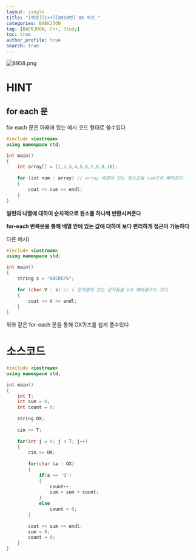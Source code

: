 ```yaml
---
layout: single
title: "[백준][C++][8958번] OX 퀴즈 "
categories: BAEKJOON
tag: [BAEKJOON, C++, Study]
toc: true
author_profile: true
search: true
---
```



![8958.png](C:\Users\307대대\AppData\Roaming\Typora\typora-user-images\image-20220410194627933.png)



# HINT

## for each 문

for each 문은 아래에 있는 예시 코드 형태로 쓸수있다

```c++
#include <iostream>
using namespace std;

int main()
{
    int array[] = {1,2,3,4,5,6,7,8,9,10};
    
    for (int num : array) // array 배열에 있는 원소값을 num으로 빼와준다 
    {
        cout << num << endl;
    }
}
```

**일련의 나열에 대하여 순차적으로 원소를 하나씩 반환시켜준다**

**for-each 반복문을 통해 배열 안에 있는 값에 대하여 보다 편리하게 접근이 가능하다**



다른 예시)

```c++
#include <iostream>
using namespace std;

int main()
{
    string s = "ABCDEFG";
    
    for (char V : s) // s 문자열에 있는 문자들을 V로 빼와줄수도 있다
    {
        cout << V << endl;
    }
}
```

위와 같은 for-each 문을 통해 OX퀴즈를 쉽게 풀수있다



# 소스코드

```c++
#include <iostream>
using namespace std;

int main()
{
	int T;
	int sum = 0;
	int count = 0;
	
	string OX;
	
	cin >> T;
	
	for(int j = 0; j < T; j++)
	{
		cin >> OX;
		
		for(char &a : OX)
		{
			if(a == 'O')
			{
				count++;
				sum = sum + count;
			}
			else
				count = 0;
		}
		
		cout << sum << endl;
		sum = 0;
		count = 0;
	}
}
```
